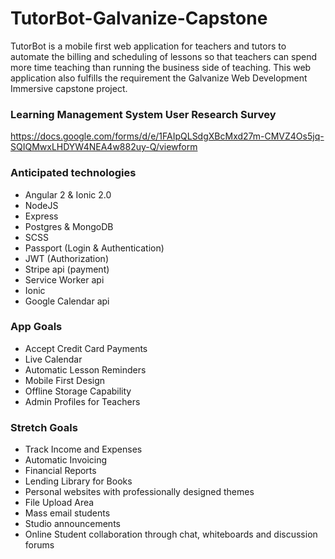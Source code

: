 # TutorBot-Galvanize-Capstone
TutorBot is a mobile first web application for teachers and tutors to automate the billing and scheduling of lessons so that teachers can spend more time teaching than running the business side of teaching. This web application also fulfills the requirement the Galvanize Web Development Immersive capstone project.

### Learning Management System User Research Survey
https://docs.google.com/forms/d/e/1FAIpQLSdgXBcMxd27m-CMVZ4Os5jq-SQIQMwxLHDYW4NEA4w882uy-Q/viewform

### Anticipated technologies
- Angular 2 & Ionic 2.0
- NodeJS
- Express
- Postgres & MongoDB
- SCSS
- Passport (Login & Authentication)
- JWT (Authorization)
- Stripe api (payment)
- Service Worker api
- Ionic
- Google Calendar api

### App Goals
* Accept Credit Card Payments
* Live Calendar
* Automatic Lesson Reminders
* Mobile First Design
* Offline Storage Capability
* Admin Profiles for Teachers

### Stretch Goals
* Track Income and Expenses
* Automatic Invoicing
* Financial Reports
* Lending Library for Books
* Personal websites with professionally designed themes
* File Upload Area
* Mass email students
* Studio announcements
* Online Student collaboration through chat, whiteboards and discussion forums
